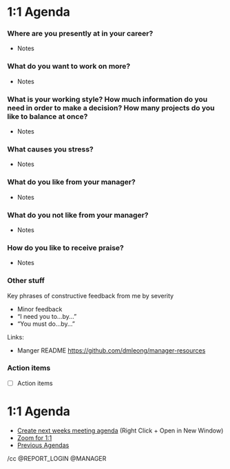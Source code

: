 # 1:1 Agenda

### Where are you presently at in your career? 
- Notes

### What do you want to work on more? 
- Notes 

### What is your working style? How much information do you need in order to make a decision? How many projects do you like to balance at once? 
- Notes

### What causes you stress? 
- Notes

### What do you like from your manager? 
- Notes

### What do you not like from your manager? 
- Notes

### How do you like to receive praise?
- Notes

### Other stuff 

Key phrases of constructive feedback from me by severity
- Minor feedback
- “I need you to…by...” 
- “You must do…by…” 

Links: 
- Manger README https://github.com/dmleong/manager-resources 


### Action items
- [ ] Action items

# 1:1 Agenda
* [Create next weeks meeting agenda](https://github.com/REPO/REPORT_LOGIN/issues/new?template=one-on-one-agenda.md&title=1:1%20Agenda,%20MM/DD/YYYY&labels=Agendas) (Right Click + Open in New Window)
* [Zoom for 1:1](https://github.zoom.us/j/ZOOM_ID)
* [Previous Agendas](https://github.com/REPO/REPORT_LOGIN/issues?utf8=%E2%9C%93&q=is%3Aissue%201%3A1%20Agenda)

/cc @REPORT_LOGIN @MANAGER
